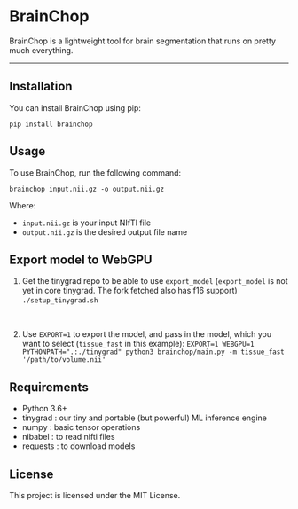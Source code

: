 # BrainChop

BrainChop is a lightweight tool for brain segmentation that runs on pretty much everything.

---

## Installation

You can install BrainChop using pip:

```
pip install brainchop
```

## Usage

To use BrainChop, run the following command:

```
brainchop input.nii.gz -o output.nii.gz
```

Where:
- `input.nii.gz` is your input NIfTI file
- `output.nii.gz` is the desired output file name

## Export model to WebGPU

1. Get the tinygrad repo to be able to use `export_model` (`export_model` is not yet in core tinygrad. The fork fetched also has f16 support)
`./setup_tinygrad.sh`
<br>

2. Use `EXPORT=1` to export the model, and pass in the model, which you want to select (`tissue_fast` in this example):
`EXPORT=1 WEBGPU=1 PYTHONPATH=".:./tinygrad" python3 brainchop/main.py -m tissue_fast '/path/to/volume.nii'`

## Requirements

- Python 3.6+
- tinygrad : our tiny and portable (but powerful) ML inference engine
- numpy : basic tensor operations
- nibabel : to read nifti files
- requests : to download models

## License

This project is licensed under the MIT License.
